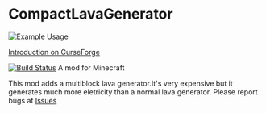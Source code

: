 # CompactLavaGenerator 

![Example Usage](http://i.imgur.com/iZ0NBoH.png)

[Introduction on CurseForge](https://www.curseforge.com/minecraft/mc-mods/compact-lava-generator)

[![Build Status](https://cloud.drone.io/api/badges/panda2134/CompactLavaGenerator/status.svg)](https://cloud.drone.io/panda2134/CompactLavaGenerator)
A mod for Minecraft

This mod adds a multiblock lava generator.It's very expensive but it generates 
much more eletricity than a normal lava generator.
Please report bugs at <a href="https://github.com/panda2134/CompactLavaGenerator/issues">Issues</a>
